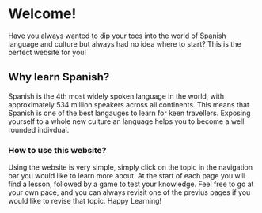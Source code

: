 <h1>Welcome!</h1>
<p>Have you always wanted to dip your toes into the world of Spanish language and culture but always had no idea where to start? This is the perfect website for you!</p>

<h2>Why learn Spanish?</h2>
<p>Spanish is the 4th most widely spoken language in the world, with approximately 534 million speakers across all continents. This means that Spanish is one of the best langauges to learn for keen travellers. Exposing yourself to a whole new culture an language helps you to become a well rounded indivdual.</p>


<h3>How to use this website?</h3>
<p>Using the website is very simple, simply click on the topic in the navigation bar you would like to learn more about. At the start of each page you will find a lesson, followed by a game to test your knowledge. Feel free to go at your own pace, and you can always revisit one of the previus pages if you would like to revise that topic. Happy Learning!</p>

